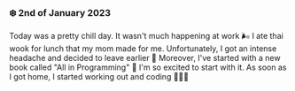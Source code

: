 ### ❄️ 2nd of January 2023

Today was a pretty chill day. It wasn't much happening at work 🌬️ I ate thai wook for lunch that my mom made for me. Unfortunately, I got an intense headache and decided to leave earlier 🤒 Moreover, I've started with a new book called "All in Programming" 📖 I'm so excited to start with it. As soon as I got home, I started working out and coding 🧘🏽‍♀️
